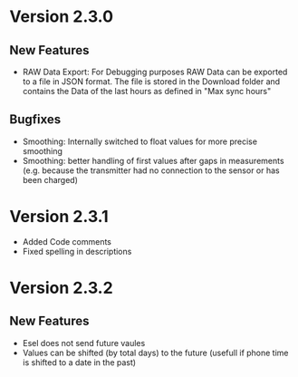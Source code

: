 # Version 2.3.0
## New Features
* RAW Data Export: For Debugging purposes RAW Data can be exported to a file in JSON format. The file is stored in the Download folder and contains the Data of the last hours as defined in "Max sync hours"

## Bugfixes
* Smoothing: Internally switched to float values for more precise smoothing
* Smoothing: better handling of first values after gaps in measurements (e.g. because the transmitter had no connection to the sensor or has been charged)

# Version 2.3.1
* Added Code comments
* Fixed spelling in descriptions

# Version 2.3.2
## New Features
* Esel does not send future vaules
* Values can be shifted (by total days) to the future (usefull if phone time is shifted to a date in the past)
